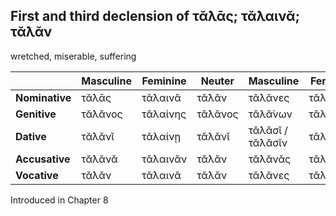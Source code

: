 ## First and third declension of τᾰ́λᾱς; τᾰ́λαινᾰ; τᾰ́λᾰν

wretched, miserable, suffering

|                | Masculine | Feminine | Neuter  | Masculine        | Feminine  | Neuter           |
|----------------|-----------|----------|---------|------------------|-----------|------------------|
| **Nominative** | τᾰ́λᾱς     | τᾰ́λαινᾰ  | τᾰ́λᾰν   | τᾰ́λᾰνες          | τᾰ́λαιναι  | τᾰ́λᾰνᾰ           |
| **Genitive**   | τᾰ́λᾰνος   | τᾰλαίνης | τᾰ́λᾰνος | τᾰλᾰ́νων          | τᾰλαινῶν  | τᾰλᾰ́νων          |
| **Dative**     | τᾰ́λᾰνῐ    | τᾰλαίνῃ  | τᾰ́λᾰνῐ  | τᾰ́λᾰσῐ / τᾰ́λᾰσῐν | τᾰλαίναις | τᾰ́λᾰσῐ / τᾰ́λᾰσῐν |
| **Accusative** | τᾰ́λᾰνᾰ    | τᾰ́λαινᾰν | τᾰ́λᾰν   | τᾰ́λᾰνᾰς          | τᾰλαίνᾱς  | τᾰ́λᾰνᾰ           |
| **Vocative**   | τᾰ́λᾰν     | τᾰ́λαινᾰ  | τᾰ́λᾰν   | τᾰ́λᾰνες          | τᾰ́λαιναι  | τᾰ́λᾰνᾰ           |


Introduced in Chapter 8
